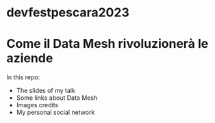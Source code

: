 # devfestpescara2023
# Come il Data Mesh rivoluzionerà le aziende
In this repo:
- The slides of my talk
- Some links about Data Mesh
- Images credits
- My personal social network
